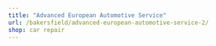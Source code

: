 ```yaml
---
title: "Advanced European Automotive Service"
url: /bakersfield/advanced-european-automotive-service-2/
shop: car repair
---
```

